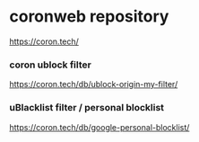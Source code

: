 #  coronweb repository
https://coron.tech/

### coron ublock filter
https://coron.tech/db/ublock-origin-my-filter/

### uBlacklist filter / personal blocklist
https://coron.tech/db/google-personal-blocklist/
